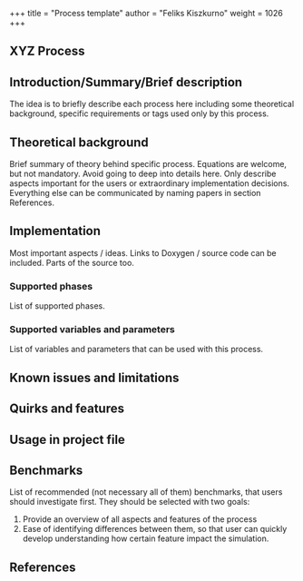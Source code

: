 +++
title = "Process template"
author = "Feliks Kiszkurno"
weight = 1026
+++

## XYZ Process

## Introduction/Summary/Brief description

The idea is to briefly describe each process here including some theoretical background, specific requirements or tags used only by this process.

## Theoretical background

Brief summary of theory behind specific process.
Equations are welcome, but not mandatory.
Avoid going to deep into details here.
Only describe aspects important for the users or extraordinary implementation decisions.
Everything else can be communicated by naming papers in section References.

## Implementation

Most important aspects / ideas.
Links to Doxygen / source code can be included.
Parts of the source too.

### Supported phases

List of supported phases.

### Supported variables and parameters

List of variables and parameters that can be used with this process.

## Known issues and limitations

## Quirks and features

## Usage in project file

## Benchmarks

List of recommended (not necessary all of them) benchmarks, that users should investigate first.
They should be selected with two goals:

1. Provide an overview of all aspects and features of the process
2. Ease of identifying differences between them, so that user can quickly develop understanding how certain feature impact the simulation.

## References
